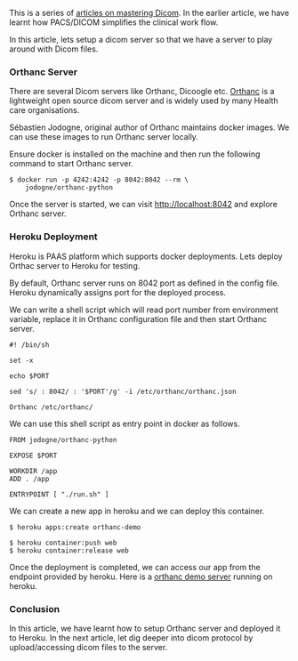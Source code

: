 <!--
.. title: Mastering Dicom #2 - Setup Orthanc Demo Server
.. slug: setup-orthanc-demo-server
.. date: 2021-03-26 06:00:00 UTC+05:30
.. tags: dicom, health-care
.. category:
.. link:
.. description:
.. type: text
-->

This is a series of [articles on mastering Dicom](/tags/dicom.html). In the earlier article, we have learnt how PACS/DICOM simplifies the clinical work flow.

In this article, lets setup a dicom server so that we have a server to play around with Dicom files.


### Orthanc Server

There are several Dicom servers like Orthanc, Dicoogle etc. [Orthanc](https://en.wikipedia.org/wiki/Orthanc_(server)) is a lightweight open source dicom server and is widely used by many Health care organisations.

Sébastien Jodogne, original author of Orthanc maintains docker images. We can use these images to run Orthanc server locally.

Ensure docker is installed on the machine and then run the following command to start Orthanc server.

```
$ docker run -p 4242:4242 -p 8042:8042 --rm \
    jodogne/orthanc-python
```

Once the server is started, we can visit [http://localhost:8042](http://localhost:8042) and explore Orthanc server.


### Heroku Deployment

Heroku is PAAS platform which supports docker deployments. Lets deploy Orthac server to Heroku for testing.

By default, Orthanc server runs on 8042 port as defined in the config file. Heroku dynamically assigns port for the deployed process.

We can write a shell script which will read port number from environment variable, replace it in Orthanc configuration file and then start Orthanc server.

```
#! /bin/sh

set -x

echo $PORT

sed 's/ : 8042/ : '$PORT'/g' -i /etc/orthanc/orthanc.json

Orthanc /etc/orthanc/
```

We can use this shell script as entry point in docker as follows.

```
FROM jodogne/orthanc-python

EXPOSE $PORT

WORKDIR /app
ADD . /app

ENTRYPOINT [ "./run.sh" ]
```

We can create a new app in heroku and we can deploy this container.

```
$ heroku apps:create orthanc-demo

$ heroku container:push web
$ heroku container:release web
```

Once the deployment is completed, we can access our app from the endpoint provided by heroku. Here is a [orthanc demo server](https://orthanc-demo.herokuapp.com) running on heroku.


### Conclusion

In this article, we have learnt how to setup Orthanc server and deployed it to Heroku. In the next article, let dig deeper into dicom protocol by upload/accessing dicom files to the server.
